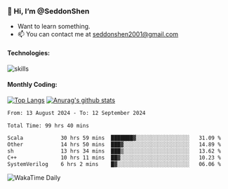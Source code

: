 ### 👋 Hi, I’m @SeddonShen
- Want to learn something.
- 📫 You can contact me at seddonshen2001@gmail.com

#### Technologies:

![skills](https://skillicons.dev/icons?i=scala,js,html,css,bootstrap,jquery,c,cpp,cloudflare,django,docker,flask,git,github,githubactions,linux,latex,mysql,nodejs,ps,php,pr,py,raspberrypi,redis,unreal,v,vscode,vue,bash)

#### Monthly Coding:
[![Top Langs](https://github-readme-stats.vercel.app/api/top-langs?username=seddonshen&show_icons=true&locale=en&layout=compact&hide=html&langs_count=8)](https://github.com/SeddonShen/)
[![Anurag's github stats](https://github-readme-stats.vercel.app/api?username=SeddonShen&count_private=true&show_icons=true)](https://github.com/anuraghazra/github-readme-stats)
<!--START_SECTION:waka-->

```txt
From: 13 August 2024 - To: 12 September 2024

Total Time: 99 hrs 40 mins

Scala            30 hrs 59 mins  ███████▓░░░░░░░░░░░░░░░░░   31.09 %
Other            14 hrs 50 mins  ███▓░░░░░░░░░░░░░░░░░░░░░   14.89 %
sh               13 hrs 34 mins  ███▒░░░░░░░░░░░░░░░░░░░░░   13.62 %
C++              10 hrs 11 mins  ██▓░░░░░░░░░░░░░░░░░░░░░░   10.23 %
SystemVerilog    6 hrs 2 mins    █▓░░░░░░░░░░░░░░░░░░░░░░░   06.06 %
```

<!--END_SECTION:waka-->

![WakaTime Daily](https://wakatime.com/share/@seddon2001/61a7e342-5f12-4fea-bf92-1fac161e97d6.svg)
<!---
SeddonShen/SeddonShen is a ✨ special ✨ repository because its `README.md` (this file) appears on your GitHub profile.
You can click the Preview link to take a look at your changes.
--->
